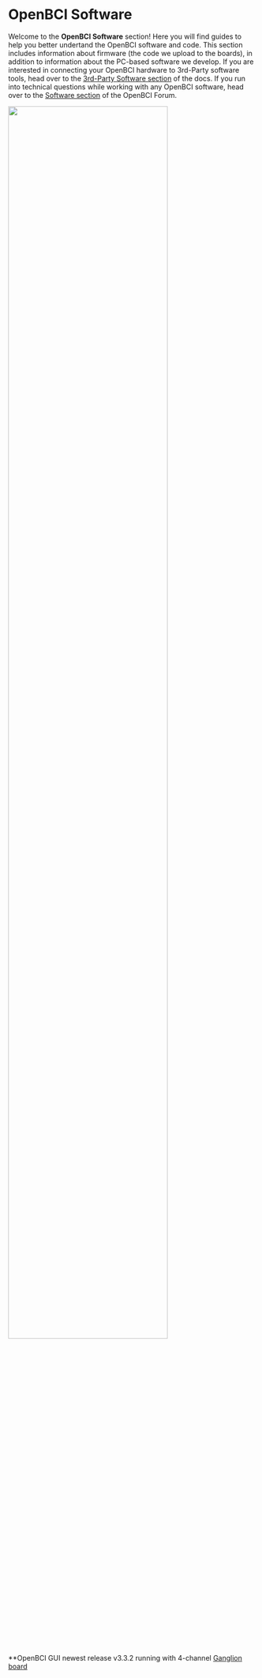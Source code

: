 # OpenBCI Software

Welcome to the **OpenBCI Software** section! Here you will find guides to help you better undertand the OpenBCI software and code. This section includes information about firmware (the code we upload to the boards), in addition to information about the PC-based software we develop. If you are interested in connecting your OpenBCI hardware to 3rd-Party software tools, head over to the [3rd-Party Software section](http://docs.openbci.com/3rd%20Party%20Software) of the docs. If you run into technical questions while working with any OpenBCI software, head over to the [Software section](http://openbci.com/index.php/forum/#/categories/software) of the OpenBCI Forum.


<img src="https://github.com/OpenBCI/Docs/blob/master/assets/headband-images/GUI_Ganglion_Impedance.png?raw=true" width="80%">

**OpenBCI GUI newest release v3.3.2 running with 4-channel [Ganglion board](https://shop.openbci.com/collections/frontpage/products/pre-order-ganglion-board?variant=13461804483)
